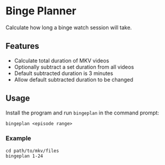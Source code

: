 # Binge Planner
Calculate how long a binge watch session will take.

## Features
- Calculate total duration of MKV videos
- Optionally subtract a set duration from all videos
- Default subtracted duration is 3 minutes
- Allow default subtracted duration to be changed

## Usage
Install the program and run `bingeplan` in the command prompt:

`bingeplan <episode range>`

### Example
```
cd path/to/mkv/files
bingeplan 1-24
```
